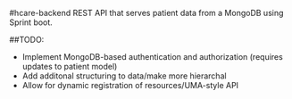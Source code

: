 #hcare-backend
REST API that serves patient data from a MongoDB using Sprint boot.

##TODO:
- Implement MongoDB-based authentication and authorization (requires updates to patient model)
- Add additonal structuring to data/make more hierarchal
- Allow for dynamic registration of resources/UMA-style API
